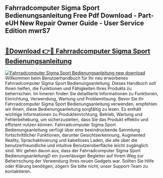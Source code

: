 ## Fahrradcomputer Sigma Sport Bedienungsanleitung Free Pdf Download - Part-eUH New Repair Owner Guide - User Service Edition mwrS7

# <h2><a href="http://df24yyv.blite.top/?on=Fahrradcomputer+Sigma+Sport+Bedienungsanleitung">🔗Download 👉🔴 Fahrradcomputer Sigma Sport Bedienungsanleitung</a></h2>

[![Fahrradcomputer Sigma Sport Bedienungsanleitung new download](https://i.imgur.com/lujVjoI.png)](http://df24yyv.blite.top/?on=Fahrradcomputer+Sigma+Sport+Bedienungsanleitung)
Willkommen beim Benutzerhandbuch für Ihr neu erworbenes Fahrradcomputer Sigma Sport Bedienungsanleitung. Dieses Handbuch soll Ihnen helfen, die Funktionen und Fähigkeiten Ihres Produkts zu beherrschen. Im Inneren finden Sie detaillierte Informationen zu Funktionen, Einrichtung, Verwendung, Wartung und Problemlösung. Bevor Sie Ihr Fahrradcomputer Sigma Sport Bedienungsanleitung verwenden, empfehlen wir Ihnen, diese Bedienungsanleitung sorgfältig zu lesen. Es enthält wichtige Informationen zu Produkteinrichtung, Betrieb, Wartung und Fehlerbehebung, um sicherzustellen, dass Sie das Produkt effektiv und effizient nutzen können. Fahrradcomputer Sigma Sport Bedienungsanleitung verfügt über eine beeindruckende Sammlung fortschrittlicher Funktionen, darunter Gesichtserkennung, Augmented Reality, Sprachaktivierung und kabelloses Laden, die alle über die benutzerfreundliche und intuitive Benutzeroberfläche leicht zugänglich sind. Wir gehen davon aus, dass der Fahrradcomputer Sigma Sport BedienungsanleitungD ein zuverlässiger Begleiter auf Ihrem Weg zur Beherrschung der Verwendung Ihres neuen Gadgets war. Sollten Sie Hilfe oder Klärung benötigen, zögern Sie bitte nicht, unser Support-Team zu kontaktieren.
